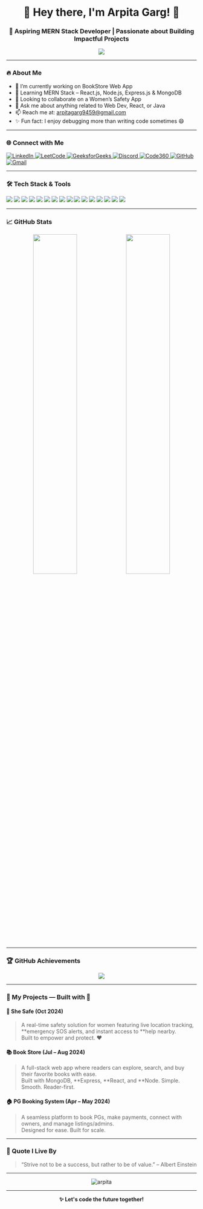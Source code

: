 <!-- README.md for Arpita Garg -->

<h1 align="center">🌟 Hey there, I'm Arpita Garg! 👋</h1>
<h3 align="center">🚀 Aspiring MERN Stack Developer | Passionate about Building Impactful Projects</h3>

<p align="center">
  <img src="https://readme-typing-svg.herokuapp.com/?lines=Hello+World!+I'm+Arpita+Garg.;Always+learning+something+new!;Building+Projects+with+Passion.&center=true&width=500&height=30&color=0E8AA8&vCenter=true&size=20" />
</p>

---

### 🔥 About Me

- 🔭 I’m currently working on BookStore Web App
- 🌱 Learning MERN Stack – React.js, Node.js, Express.js & MongoDB
- 👯 Looking to collaborate on a Women’s Safety App
- 💬 Ask me about anything related to Web Dev, React, or Java
- 📫 Reach me at: arpitagarg9459@gmail.com
- ✨ Fun fact: I enjoy debugging more than writing code sometimes 😄

---

### 🌐 Connect with Me

<p align="left">
  <a href="https://www.linkedin.com/in/arpita-garg-035931263" target="_blank">
    <img alt="LinkedIn" src="https://img.shields.io/badge/LinkedIn-0077B5?style=for-the-badge&logo=linkedin&logoColor=white" />
  </a>
  <a href="https://leetcode.com/u/arpita_garg/" target="_blank">
    <img alt="LeetCode" src="https://img.shields.io/badge/LeetCode-FFA116?style=for-the-badge&logo=leetcode&logoColor=white" />
  </a>
  <a href="https://www.geeksforgeeks.org/user/arpitagal1ga/" target="_blank">
    <img alt="GeeksforGeeks" src="https://img.shields.io/badge/GeeksforGeeks-0F9D58?style=for-the-badge&logo=geeksforgeeks&logoColor=white" />
  </a>
  <a href="https://discord.gg/qS26gaNyEq" target="_blank">
    <img alt="Discord" src="https://img.shields.io/badge/Discord-5865F2?style=for-the-badge&logo=discord&logoColor=white" />
  </a>
  <a href="https://www.naukri.com/code360/profile/2deacd63-8ef6-4248-ae9f-206fd3c1988a" target="_blank">
    <img alt="Code360" src="https://img.shields.io/badge/Code360-FF6F00?style=for-the-badge&logo=codeforces&logoColor=white" />
  </a>
  <a href="https://github.com/arpitagarg30" target="_blank">
    <img alt="GitHub" src="https://img.shields.io/badge/GitHub-000000?style=for-the-badge&logo=github&logoColor=white" />
  </a>
  <a href="mailto:arpitagarg9459@gmail.com" target="_blank">
    <img alt="Gmail" src="https://img.shields.io/badge/Gmail-D14836?style=for-the-badge&logo=gmail&logoColor=white" />
  </a>
</p>


---

### 🛠 Tech Stack & Tools

<p align="left">
  <img src="https://img.shields.io/badge/-C++-00599C?style=for-the-badge&logo=c%2B%2B&logoColor=white"/>
  <img src="https://img.shields.io/badge/-C-000000?style=for-the-badge&logo=c&logoColor=white"/>
  <img src="https://img.shields.io/badge/-Java-ED8B00?style=for-the-badge&logo=java&logoColor=white"/>
  <img src="https://img.shields.io/badge/-Python-3670A0?style=for-the-badge&logo=python&logoColor=white"/>
  <img src="https://img.shields.io/badge/-JavaScript-F7DF1E?style=for-the-badge&logo=javascript&logoColor=black"/>
  <img src="https://img.shields.io/badge/-React.js-61DAFB?style=for-the-badge&logo=react&logoColor=black"/>
  <img src="https://img.shields.io/badge/-Node.js-339933?style=for-the-badge&logo=nodedotjs&logoColor=white"/>
  <img src="https://img.shields.io/badge/-Express.js-000000?style=for-the-badge&logo=express&logoColor=white"/>
  <img src="https://img.shields.io/badge/-MongoDB-47A248?style=for-the-badge&logo=mongodb&logoColor=white"/>
  <img src="https://img.shields.io/badge/-MySQL-4479A1?style=for-the-badge&logo=mysql&logoColor=white"/>
  <img src="https://img.shields.io/badge/-HTML5-E34F26?style=for-the-badge&logo=html5&logoColor=white"/>
  <img src="https://img.shields.io/badge/-CSS3-1572B6?style=for-the-badge&logo=css3&logoColor=white"/>
  <img src="https://img.shields.io/badge/-Bootstrap-563D7C?style=for-the-badge&logo=bootstrap&logoColor=white"/>
  <img src="https://img.shields.io/badge/-TailwindCSS-38B2AC?style=for-the-badge&logo=tailwind-css&logoColor=white"/>
  <img src="https://img.shields.io/badge/-Git-F05032?style=for-the-badge&logo=git&logoColor=white"/>
  <img src="https://img.shields.io/badge/-Android-3DDC84?style=for-the-badge&logo=android&logoColor=white"/>
</p>

---

### 📈 GitHub Stats

<div align="center">
  <img src="https://github-readme-stats.vercel.app/api?username=arpitagarg30&show_icons=true&theme=calm&hide_border=true&count_private=true" width="48%"/>
  <img src="https://github-readme-stats.vercel.app/api/top-langs/?username=arpitagarg30&layout=compact&theme=calm&hide_border=true" width="48%"/>
</div>

---

### 🏆 GitHub Achievements

<p align="center">
  <img src="https://github-profile-trophy.vercel.app/?username=arpitagarg30&theme=flat&no-frame=true&row=1&column=6&margin-w=10&margin-h=15" />
</p>

---

### 🧩 My Projects — Built with 💜

#### 🚨 She Safe (Oct 2024)
> A real-time safety solution for women featuring live location tracking, **emergency SOS alerts, and instant access to **help nearby.  
> Built to empower and protect. ❤

#### 📚 Book Store (Jul – Aug 2024)
> A full-stack web app where readers can explore, search, and buy their favorite books with ease.  
> Built with MongoDB, **Express, **React, and **Node. Simple. Smooth. Reader-first.

#### 🏠 PG Booking System (Apr – May 2024)
> A seamless platform to book PGs, make payments, connect with owners, and manage listings/admins.  
> Designed for ease. Built for scale.

---

### 🌟 Quote I Live By

> “Strive not to be a success, but rather to be of value.” – Albert Einstein

---

<p align="center">
 <img src="https://komarev.com/ghpvc/?username=arpitagarg30&label=Profile%20views&color=0e75b6&style=flat" alt="arpita" />
</p>

---

<p align="center"><strong>✨ Let's code the future together!</strong></p>
